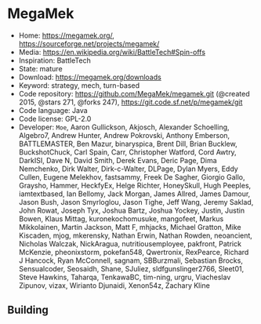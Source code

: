 # MegaMek

- Home: https://megamek.org/, https://sourceforge.net/projects/megamek/
- Media: https://en.wikipedia.org/wiki/BattleTech#Spin-offs
- Inspiration: BattleTech
- State: mature
- Download: https://megamek.org/downloads
- Keyword: strategy, mech, turn-based
- Code repository: https://github.com/MegaMek/megamek.git (@created 2015, @stars 271, @forks 247), https://git.code.sf.net/p/megamek/git
- Code language: Java
- Code license: GPL-2.0
- Developer: `Moe`, Aaron Gullickson, Akjosch, Alexander Schoelling, Algebro7, Andrew Hunter, Andrew Pokrovski, Anthony Emberson, BATTLEMASTER, Ben Mazur, binaryspica, Brent Dill, Brian Bucklew, BuckshotChuck, Carl Spain, Carr, Christopher Watford, Cord Awtry, DarkISI, Dave N, David Smith, Derek Evans, Deric Page, Dima Nemchenko, Dirk Walter, Dirk-c-Walter, DLPage, Dylan Myers, Eddy Cullen, Eugene Melekhov, fastsammy, Freek De Sagher, Giorgio Gallo, Graysho, Hammer, HeckfyEx, Helge Richter, HoneySkull, Hugh Peeples, iamtextbased, Ian Bellomy, Jack Morgan, James Allred, James Damour, Jason Bush, Jason Smyrloglou, Jason Tighe, Jeff Wang, Jeremy Saklad, John Rowat, Joseph Tyx, Joshua Bartz, Joshua Yockey, Justin, Justin Bowen, Klaus Mittag, kuronekochomusuke, mangofeet, Markus Mikkolainen, Martin Jackson, Matt F, mhjacks, Michael Gratton, Mike Kiscaden, mjog, mkerensky, Nathan Erwin, Nathan Rowden, neoancient, Nicholas Walczak, NickAragua, nutritiousemployee, pakfront, Patrick McKenzie, pheonixstorm, pokefan548, Qwertronix, RexPearce, Richard J Hancock, Ryan McConnell, sagnam, SBBurzmali, Sebastian Brocks, Sensualcoder, Seosaidh, Shane, SJuliez, sldfgunslinger2766, Sleet01, Steve Hawkins, Taharqa, TenkawaBC, tim-ning, urgru, Viacheslav Zipunov, vizax, Wirianto Djunaidi, Xenon54z, Zachary Kline

## Building
